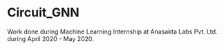 # Circuit_GNN

Work done during Machine Learning Internship at Anasakta Labs Pvt. Ltd. during April 2020 - May 2020.
